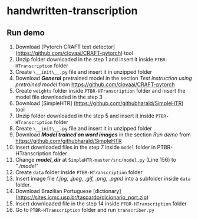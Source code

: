 # handwritten-transcription

## Run demo
1. Download [Pytorch CRAFT text detector] (https://github.com/clovaai/CRAFT-pytorch) tool
2. Unzip folder downloaded in the step 1 and insert it inside `PTBR-HTranscription` folder
3. Create `\__init\__.py` file and insert it in unzipped folder
4. Download ***General*** pretrained model in the section *Test instruction using pretrained model* from https://github.com/clovaai/CRAFT-pytorch
5. Create `weights` folder inside `PTBR-HTranscription` folder and insert the model file downloaded in the step 3
6. Download [SimpleHTR] (https://github.com/githubharald/SimpleHTR) tool
7. Unzip folder downloaded in the step 5 and insert it inside `PTBR-HTranscription` folder
8. Create `\__init\__.py` file and insert it in unzipped folder
9. Download ***Model trained on word images*** in the section *Run demo* from https://github.com/githubharald/SimpleHTR
10. Insert downloaded files in the step 7 inside `model` folder in PTBR-HTranscription folder
11. Change ***model_dir*** at `SimpleHTR-master/src/model.py` (Line 156) to *"./model"*
12. Create `data` folder inside `PTBR-HTranscription` folder
13. Insert image file *(.jpg, .jpeg, .gif, .png, .pgm)* into a subfolder inside `data` folder.
14. Download Brazilian Portuguese [dictionary] (https://sites.icmc.usp.br/taspardo/dicionario_port.zip)
15. Insert downloaded file in the step 14 inside `PTBR-HTranscription` folder
16. Go to `PTBR-HTranscription` folder and run `transcriber.py`